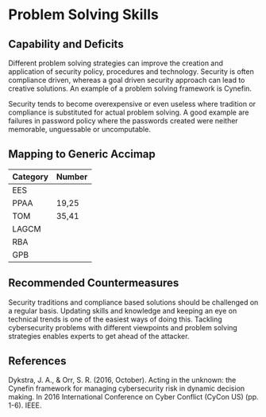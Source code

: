 # Problem Solving Skills

## Capability and Deficits
Different problem solving strategies can improve the creation and application of security policy, procedures and technology.  Security is often compliance driven, whereas
a goal driven security approach can lead to creative solutions.  An example of a problem solving framework is Cynefin.

Security tends to become overexpensive or even useless where tradition or compliance is substituted for actual problem solving.  A good example are failures in password
policy where the passwords created were neither memorable, unguessable or uncomputable.

## Mapping to Generic Accimap

|Category | Number |
| --- | --- |
|EES     |      |
|PPAA  |19,25 |
|TOM   |35,41|
|LAGCM ||
|RBA   ||
|GPB   ||

## Recommended Countermeasures
Security traditions and compliance based solutions should be challenged on a regular basis.  Updating skills and knowledge and keeping an eye on technical trends is one
of the easiest ways of doing this. Tackling cybersecurity problems with different viewpoints and problem solving strategies enables experts to get ahead of the attacker.



## References
Dykstra, J. A., & Orr, S. R. (2016, October). Acting in the unknown: the Cynefin framework for managing cybersecurity risk in dynamic decision making. In 2016 International Conference on Cyber Conflict (CyCon US) (pp. 1-6). IEEE.

